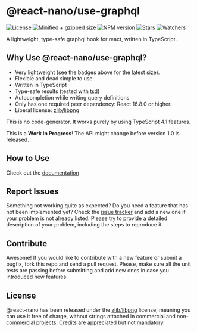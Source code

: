 # @react-nano/use-graphql

[![License](https://flat.badgen.net/github/license/lusito/react-nano?icon=github)](https://github.com/Lusito/react-nano/blob/master/LICENSE)
[![Minified + gzipped size](https://flat.badgen.net/bundlephobia/minzip/@react-nano/use-graphql?icon=dockbit)](https://bundlephobia.com/result?p=@react-nano/use-graphql)
[![NPM version](https://flat.badgen.net/npm/v/@react-nano/@react-nano/use-graphql?icon=npm)](https://www.npmjs.com/package/@react-nano/use-graphql)
[![Stars](https://flat.badgen.net/github/stars/lusito/react-nano?icon=github)](https://github.com/lusito/react-nano)
[![Watchers](https://flat.badgen.net/github/watchers/lusito/react-nano?icon=github)](https://github.com/lusito/react-nano)

A lightweight, type-safe graphql hook for react, written in TypeScript.

## Why Use @react-nano/use-graphql?

- Very lightweight (see the badges above for the latest size).
- Flexible and dead simple to use.
- Written in TypeScript
- Type-safe results (tested with [tsd](https://github.com/SamVerschueren/tsd))
- Autocompletion while writing query definitions
- Only has one required peer dependency: React 16.8.0 or higher.
- Liberal license: [zlib/libpng](https://github.com/Lusito/react-nano/blob/master/LICENSE)

This is no code-generator. It works purely by using TypeScript 4.1 features.

This is a **Work In Progress**! The API might change before version 1.0 is released.

## How to Use

Check out the [documentation](https://lusito.github.io/react-nano/use-graphql/)

## Report Issues

Something not working quite as expected? Do you need a feature that has not been implemented yet? Check the [issue tracker](https://github.com/Lusito/react-nano/issues) and add a new one if your problem is not already listed. Please try to provide a detailed description of your problem, including the steps to reproduce it.

## Contribute

Awesome! If you would like to contribute with a new feature or submit a bugfix, fork this repo and send a pull request. Please, make sure all the unit tests are passing before submitting and add new ones in case you introduced new features.

## License

@react-nano has been released under the [zlib/libpng](https://github.com/Lusito/react-nano/blob/master/LICENSE) license, meaning you
can use it free of charge, without strings attached in commercial and non-commercial projects. Credits are appreciated but not mandatory.
